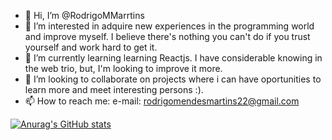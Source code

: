 - 👋 Hi, I’m @RodrigoMMarrtins
- 👀 I’m interested in adquire new experiences in the programming world and improve myself. I believe there's nothing you can't do if you trust yourself and work hard to get it.
- 🌱 I’m currently learning learning Reactjs. I have considerable knowing in the web trio, but, I'm looking to improve it more.
- 💞️ I’m looking to collaborate on projects where i can have oportunities to learn more and meet interesting persons :).
- 📫 How to reach me: e-mail: rodrigomendesmartins22@gmail.com

[![Anurag's GitHub stats](https://github-readme-stats.vercel.app/api?username=RodrigoMMarrtins)](https://github.com/anuraghazra/github-readme-stats)
